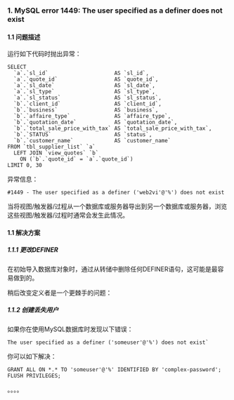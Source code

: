 ### 1. MySQL error 1449: The user specified as a definer does not exist


#### 1.1 问题描述

运行如下代码时抛出异常：
```
SELECT
  `a`.`sl_id`                     AS `sl_id`,
  `a`.`quote_id`                  AS `quote_id`,
  `a`.`sl_date`                   AS `sl_date`,
  `a`.`sl_type`                   AS `sl_type`,
  `a`.`sl_status`                 AS `sl_status`,
  `b`.`client_id`                 AS `client_id`,
  `b`.`business`                  AS `business`,
  `b`.`affaire_type`              AS `affaire_type`,
  `b`.`quotation_date`            AS `quotation_date`,
  `b`.`total_sale_price_with_tax` AS `total_sale_price_with_tax`,
  `b`.`STATUS`                    AS `status`,
  `b`.`customer_name`             AS `customer_name`
FROM `tbl_supplier_list` `a`
  LEFT JOIN `view_quotes` `b`
    ON (`b`.`quote_id` = `a`.`quote_id`)
LIMIT 0, 30
```
异常信息：
```
#1449 - The user specified as a definer ('web2vi'@'%') does not exist
```

当将视图/触发器/过程从一个数据库或服务器导出到另一个数据库或服务器，浏览这些视图/触发器/过程时通常会发生此情况。

#### 1.1 解决方案

##### 1.1.1 更改DEFINER

在初始导入数据库对象时，通过从转储中删除任何DEFINER语句，这可能是最容易做到的。

稍后改变定义者是一个更棘手的问题：

##### 1.1.2 创建丢失用户

如果你在使用MySQL数据库时发现以下错误：
```
The user specified as a definer ('someuser'@'%') does not exist`
```
你可以如下解决：
```
GRANT ALL ON *.* TO 'someuser'@'%' IDENTIFIED BY 'complex-password';
FLUSH PRIVILEGES;
```




















。。。。
